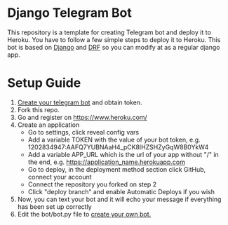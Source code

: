 # Django Telegram Bot

This repository is a template for creating Telegram bot and deploy it to Heroku. You have to follow a few simple steps
to deploy it to Heroku. This bot is based on [Django](https://www.djangoproject.com/)
and [DRF](https://www.django-rest-framework.org/) so you can modify at as a regular django app.

# Setup Guide

1. [Create your telegram bot](https://core.telegram.org/bots#3-how-do-i-create-a-bot) and obtain token.
2. Fork this repo.
3. Go and register on https://www.heroku.com/
4. Create an application
    - Go to settings, click reveal config vars
    - Add a variable TOKEN with the value of your bot token, e.g. 1202834947:AAFQ7YUBNAaH4_pCK8lHZSHZyGqW8B0YkW4
    - Add a variable APP_URL which is the url of your app without "/" in the end,
      e.g. https://application_name.herokuapp.com
    - Go to deploy, in the deployment method section click GitHub, connect your account
    - Connect the repository you forked on step 2
    - Click "deploy branch" and enable Automatic Deploys if you wish
5. Now, you can text your bot and it will echo your message if everything has been set up correctly
6. Edit the bot/bot.py file to [create your own bot.](https://github.com/eternnoir/pyTelegramBotAPI)
